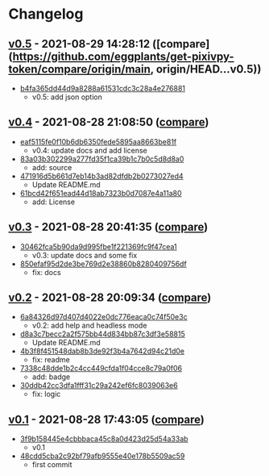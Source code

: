 # Changelog

## [v0.5](https://github.com/eggplants/get-pixivpy-token/releases/tag/v0.5) - 2021-08-29 14:28:12 ([compare](https://github.com/eggplants/get-pixivpy-token/compare/origin/main, origin/HEAD...v0.5))

- [b4fa365dd44d9a8288a61531cdc3c28a4e276881](https://github.com/eggplants/get-pixivpy-token/commit/b4fa365dd44d9a8288a61531cdc3c28a4e276881)
  - v0.5: add json option

## [v0.4](https://github.com/eggplants/get-pixivpy-token/releases/tag/v0.4) - 2021-08-28 21:08:50 ([compare](https://github.com/eggplants/get-pixivpy-token/compare/v0.3...v0.4))

- [eaf5115fe0f10b6db6350fede5895aa8663be81f](https://github.com/eggplants/get-pixivpy-token/commit/eaf5115fe0f10b6db6350fede5895aa8663be81f)
  - v0.4: update docs and add license
- [83a03b302299a277fd35f1ca39b1c7b0c5d8d8a0](https://github.com/eggplants/get-pixivpy-token/commit/83a03b302299a277fd35f1ca39b1c7b0c5d8d8a0)
  - add: source
- [471916d5b661d7eb14b3ad82dfdb2b0273027ed4](https://github.com/eggplants/get-pixivpy-token/commit/471916d5b661d7eb14b3ad82dfdb2b0273027ed4)
  - Update README.md
- [61bcd42f651ead44d18ab7323b0d7087e4a11a80](https://github.com/eggplants/get-pixivpy-token/commit/61bcd42f651ead44d18ab7323b0d7087e4a11a80)
  - add: License

## [v0.3](https://github.com/eggplants/get-pixivpy-token/releases/tag/v0.3) - 2021-08-28 20:41:35 ([compare](https://github.com/eggplants/get-pixivpy-token/compare/v0.2...v0.3))

- [30462fca5b90da9d995fbe1f221369fc9f47cea1](https://github.com/eggplants/get-pixivpy-token/commit/30462fca5b90da9d995fbe1f221369fc9f47cea1)
  - v0.3: update docs and some fix
- [850efaf95d2de3be769d2e38860b8280409756df](https://github.com/eggplants/get-pixivpy-token/commit/850efaf95d2de3be769d2e38860b8280409756df)
  - fix: docs

## [v0.2](https://github.com/eggplants/get-pixivpy-token/releases/tag/v0.2) - 2021-08-28 20:09:34 ([compare](https://github.com/eggplants/get-pixivpy-token/compare/v0.1...v0.2))

- [6a84326d97d407d4022e0dc776eaca0c74f50e3c](https://github.com/eggplants/get-pixivpy-token/commit/6a84326d97d407d4022e0dc776eaca0c74f50e3c)
  - v0.2: add help and headless mode
- [d8a3c7becc2a2f575bb44d834bb87c3df3e58815](https://github.com/eggplants/get-pixivpy-token/commit/d8a3c7becc2a2f575bb44d834bb87c3df3e58815)
  - Update README.md
- [4b3f8f451548dab8b3de92f3b4a7642d94c21d0e](https://github.com/eggplants/get-pixivpy-token/commit/4b3f8f451548dab8b3de92f3b4a7642d94c21d0e)
  - fix: readme
- [7338c48dde1b2c4cc449cfda1f04cce8c79a0f06](https://github.com/eggplants/get-pixivpy-token/commit/7338c48dde1b2c4cc449cfda1f04cce8c79a0f06)
  - add: badge
- [30ddb42cc3dfa1fff31c29a242ef6fc8039063e6](https://github.com/eggplants/get-pixivpy-token/commit/30ddb42cc3dfa1fff31c29a242ef6fc8039063e6)
  - fix: logic

## [v0.1](https://github.com/eggplants/get-pixivpy-token/releases/tag/v0.1) - 2021-08-28 17:43:05 ([compare](https://github.com/eggplants/get-pixivpy-token/compare/48cdd5cba2c92bf79afb9555e40e178b5509ac59...v0.1))

- [3f9b158445e4cbbbaca45c8a0d423d25d54a33ab](https://github.com/eggplants/get-pixivpy-token/commit/3f9b158445e4cbbbaca45c8a0d423d25d54a33ab)
  - v0.1
- [48cdd5cba2c92bf79afb9555e40e178b5509ac59](https://github.com/eggplants/get-pixivpy-token/commit/48cdd5cba2c92bf79afb9555e40e178b5509ac59)
  - first commit
